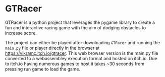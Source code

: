 # GTRacer

GTRacer is a python project that leverages the pygame library to create a fun and interactive racing game with the aim of dodging obstacles to increase score. 

The project can either be played after downloading `GTRacer` and running the `main.py` file or player directly in the browser at https://vikramc.itch.io/gtracer. This web browser version is
the main.py file converted to a webassembley execution format and hosted on itch.io. Due to itch.io having numerous games to host it takes ~30 seconds from pressing run game to load the game. 

